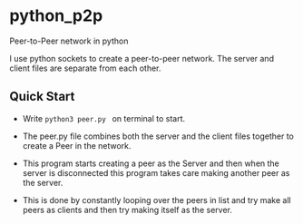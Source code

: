 # python_p2p
Peer-to-Peer network in python

I use python sockets to create a peer-to-peer network. The server and client files are separate from each other.

## Quick Start 
  - Write `python3 peer.py ` on terminal to start.



- The peer.py file combines both the server and the client files together to create a Peer in the network. 

- This program starts creating a peer as the Server and then when the server is disconnected this program takes care making another peer as the server.

- This is done by constantly looping over the peers in list and try make all peers as clients and then try making itself as the server.

